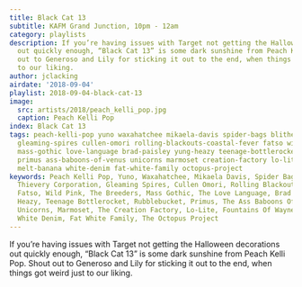 ```yaml
---
title: Black Cat 13
subtitle: KAFM Grand Junction, 10pm - 12am
category: playlists
description: If you’re having issues with Target not getting the Halloween decorations
  out quickly enough, “Black Cat 13” is some dark sunshine from Peach Kelli Pop. Shout
  out to Generoso and Lily for sticking it out to the end, when things got weird just
  to our liking.
author: jclacking
airdate: '2018-09-04'
playlist: 2018-09-04-black-cat-13
image:
  src: artists/2018/peach_kelli_pop.jpg
  caption: Peach Kelli Pop
index: Black Cat 13
tags: peach-kelli-pop yuno waxahatchee mikaela-davis spider-bags blithe thievery-corporation
  gleaming-spires cullen-omori rolling-blackouts-coastal-fever fatso wild-pink breeders
  mass-gothic love-language brad-paisley yung-heazy teenage-bottlerocket rubblebucket
  primus ass-baboons-of-venus unicorns marmoset creation-factory lo-lite fountains-of-wayne
  melt-banana white-denim fat-white-family octopus-project
keywords: Peach Kelli Pop, Yuno, Waxahatchee, Mikaela Davis, Spider Bags, Blithe,
  Thievery Corporation, Gleaming Spires, Cullen Omori, Rolling Blackouts Coastal Fever,
  Fatso, Wild Pink, The Breeders, Mass Gothic, The Love Language, Brad Paisley, Yung
  Heazy, Teenage Bottlerocket, Rubblebucket, Primus, The Ass Baboons Of Venus, The
  Unicorns, Marmoset, The Creation Factory, Lo-Lite, Fountains Of Wayne, Melt-Banana,
  White Denim, Fat White Family, The Octopus Project
---
```

If you’re having issues with Target not getting the Halloween decorations out quickly enough, “Black Cat 13” is some dark sunshine from Peach Kelli Pop. Shout out to Generoso and Lily for sticking it out to the end, when things got weird just to our liking.
